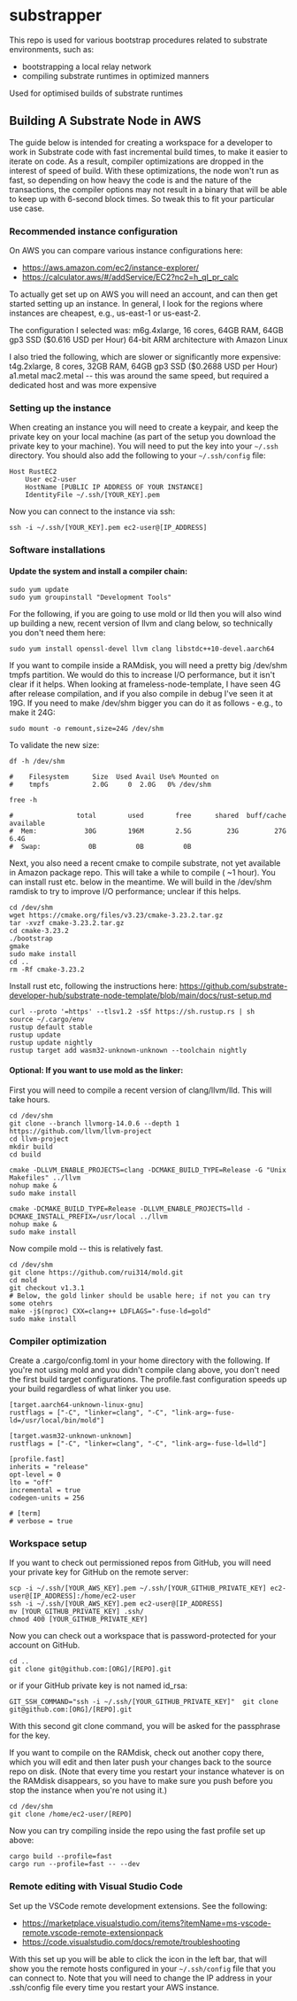 # substrapper

This repo is used for various bootstrap procedures related to substrate environments, such as:

- bootstrapping a local relay network 
- compiling substrate runtimes in optimized manners

Used for optimised builds of substrate runtimes

## Building A Substrate Node in AWS

The guide below is intended for creating a workspace for a developer to work in
Substrate code with fast incremental build times, to make it easier to iterate 
on code. As a result, compiler optimizations are dropped in the interest of
speed of build. With these optimizations, the node won't run as fast, so depending
on how heavy the code is and the nature of the transactions, the compiler options
may not result in a binary that will be able to keep up with 6-second block times.
So tweak this to fit your particular use case.

### Recommended instance configuration

On AWS you can compare various instance configurations here:
* https://aws.amazon.com/ec2/instance-explorer/
* https://calculator.aws/#/addService/EC2?nc2=h_ql_pr_calc

To actually get set up on AWS you will need an account, and can then get started 
setting up an instance. In general, I look for the regions where instances are
cheapest, e.g., us-east-1 or us-east-2.

The configuration I selected was:
    m6g.4xlarge, 16 cores, 64GB RAM, 64GB gp3 SSD ($0.616 USD per Hour)
        64-bit ARM architecture with Amazon Linux

I also tried the following, which are slower or significantly more expensive:
    t4g.2xlarge, 8 cores, 32GB RAM, 64GB gp3 SSD ($0.2688 USD per Hour)
    a1.metal
    mac2.metal -- this was around the same speed, but required a dedicated host and was more expensive

### Setting up the instance

When creating an instance you will need to create a keypair, and keep the private
key on your local machine (as part of the setup you download the private key to 
your machine). You will need to put the key into your `~/.ssh` directory. You should
also add the following to your `~/.ssh/config` file:

    Host RustEC2
        User ec2-user
        HostName [PUBLIC IP ADDRESS OF YOUR INSTANCE]
        IdentityFile ~/.ssh/[YOUR_KEY].pem

Now you can connect to the instance via ssh:

    ssh -i ~/.ssh/[YOUR_KEY].pem ec2-user@[IP_ADDRESS]

### Software installations

#### Update the system and install a compiler chain:
    sudo yum update
    sudo yum groupinstall "Development Tools"

For the following, if you are going to use mold or lld then you will also wind up building
a new, recent version of llvm and clang below, so technically you don't need them here:

    sudo yum install openssl-devel llvm clang libstdc++10-devel.aarch64

If you want to compile inside a RAMdisk, you will need a pretty big /dev/shm tmpfs partition.
We would do this to increase I/O performance, but it isn't clear if it helps.
When looking at frameless-node-template, I have seen 4G after release compilation, and if you
also compile in debug I've seen it at 19G. If you need to make /dev/shm bigger you can do it as 
follows - e.g., to make it 24G:

    sudo mount -o remount,size=24G /dev/shm

To validate the new size:

    df -h /dev/shm

    #    Filesystem      Size  Used Avail Use% Mounted on
    #    tmpfs           2.0G     0  2.0G   0% /dev/shm

    free -h

    #                total        used        free      shared  buff/cache   available
    #  Mem:            30G        196M        2.5G         23G         27G        6.4G
    #  Swap:            0B          0B          0B

Next, you also need a recent cmake to compile substrate, not yet available in Amazon package repo.
This will take a while to compile ( ~1 hour). You can install rust etc. below in the meantime.
We will build in the /dev/shm ramdisk to try to improve I/O performance; unclear if this helps.

    cd /dev/shm
    wget https://cmake.org/files/v3.23/cmake-3.23.2.tar.gz
    tar -xvzf cmake-3.23.2.tar.gz
    cd cmake-3.23.2
    ./bootstrap
    gmake
    sudo make install
    cd ..
    rm -Rf cmake-3.23.2

Install rust etc, following the instructions here: https://github.com/substrate-developer-hub/substrate-node-template/blob/main/docs/rust-setup.md

    curl --proto '=https' --tlsv1.2 -sSf https://sh.rustup.rs | sh
    source ~/.cargo/env
    rustup default stable
    rustup update
    rustup update nightly
    rustup target add wasm32-unknown-unknown --toolchain nightly

#### Optional: If you want to use mold as the linker:

First you will need to compile a recent version of clang/llvm/lld. This will take hours.

    cd /dev/shm
    git clone --branch llvmorg-14.0.6 --depth 1 https://github.com/llvm/llvm-project
    cd llvm-project
    mkdir build
    cd build

    cmake -DLLVM_ENABLE_PROJECTS=clang -DCMAKE_BUILD_TYPE=Release -G "Unix Makefiles" ../llvm
    nohup make &
    sudo make install

    cmake -DCMAKE_BUILD_TYPE=Release -DLLVM_ENABLE_PROJECTS=lld -DCMAKE_INSTALL_PREFIX=/usr/local ../llvm
    nohup make &
    sudo make install

Now compile mold -- this is relatively fast.

    cd /dev/shm
    git clone https://github.com/rui314/mold.git
    cd mold
    git checkout v1.3.1
    # Below, the gold linker should be usable here; if not you can try some otehrs
    make -j$(nproc) CXX=clang++ LDFLAGS="-fuse-ld=gold"  
    sudo make install

### Compiler optimization

Create a .cargo/config.toml in your home directory with the following. If you're not using mold and you 
didn't compile clang above, you don't need the first build target configurations. The profile.fast configuration
speeds up your build regardless of what linker you use.

    [target.aarch64-unknown-linux-gnu]
    rustflags = ["-C", "linker=clang", "-C", "link-arg=-fuse-ld=/usr/local/bin/mold"]

    [target.wasm32-unknown-unknown]
    rustflags = ["-C", "linker=clang", "-C", "link-arg=-fuse-ld=lld"]                                             

    [profile.fast]
    inherits = "release"
    opt-level = 0
    lto = "off"
    incremental = true
    codegen-units = 256

    # [term]
    # verbose = true

### Workspace setup

If you want to check out permissioned repos from GitHub, you will need your private key for GitHub 
on the remote server:

    scp -i ~/.ssh/[YOUR_AWS_KEY].pem ~/.ssh/[YOUR_GITHUB_PRIVATE_KEY] ec2-user@[IP_ADDRESS]:/home/ec2-user
    ssh -i ~/.ssh/[YOUR_AWS_KEY].pem ec2-user@[IP_ADDRESS]
    mv [YOUR_GITHUB_PRIVATE_KEY] .ssh/
    chmod 400 [YOUR_GITHUB_PRIVATE_KEY]
    
Now you can check out a workspace that is password-protected for your account on GitHub.

    cd ..
    git clone git@github.com:[ORG]/[REPO].git

or if your GitHub private key is not named id_rsa:

    GIT_SSH_COMMAND="ssh -i ~/.ssh/[YOUR_GITHUB_PRIVATE_KEY]"  git clone git@github.com:[ORG]/[REPO].git

With this second git clone command, you will be asked for the passphrase for the key.

If you want to compile on the RAMdisk, check out another copy there, which you will edit and then later 
push your changes back to the source repo on disk. (Note that every time you restart your instance whatever
is on the RAMdisk disappears, so you have to make sure you push before you stop the instance when you're 
not using it.)

    cd /dev/shm
    git clone /home/ec2-user/[REPO]

Now you can try compiling inside the repo using the fast profile set up above:

    cargo build --profile=fast
    cargo run --profile=fast -- --dev

### Remote editing with Visual Studio Code

Set up the VSCode remote development extensions. See the following:
* https://marketplace.visualstudio.com/items?itemName=ms-vscode-remote.vscode-remote-extensionpack
* https://code.visualstudio.com/docs/remote/troubleshooting

With this set up you will be able to click the icon in the left bar, that will show you the remote
hosts configured in your `~/.ssh/config` file that you can connect to. Note that you will need to 
change the IP address in your .ssh/config file every time you restart your AWS instance.

